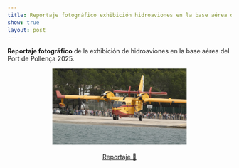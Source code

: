 ```yaml
---
title: Reportaje fotográfico exhibición hidroaviones en la base aérea del Port de Pollença 2025
show: true
layout: post
---
```

**Reportaje fotográfico** de la exhibición de hidroaviones en la base aérea del Port de Pollença 2025.

<div style="text-align: center;">
<img src="/assets/img/hidroavion.jpg" alt="Hidroavión" style="width: 60%; height: auto;">
<br><br>
<a class="button-post" href="https://flic.kr/s/aHBqjCdKL1">Reportaje 📸</a>
</div>